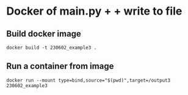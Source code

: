 # Docker of main.py + + write to file

## Build docker image

`docker build -t 230602_example3 .`

## Run a container from image

`docker run --mount type=bind,source="$(pwd)",target=/output3 230602_example3`
